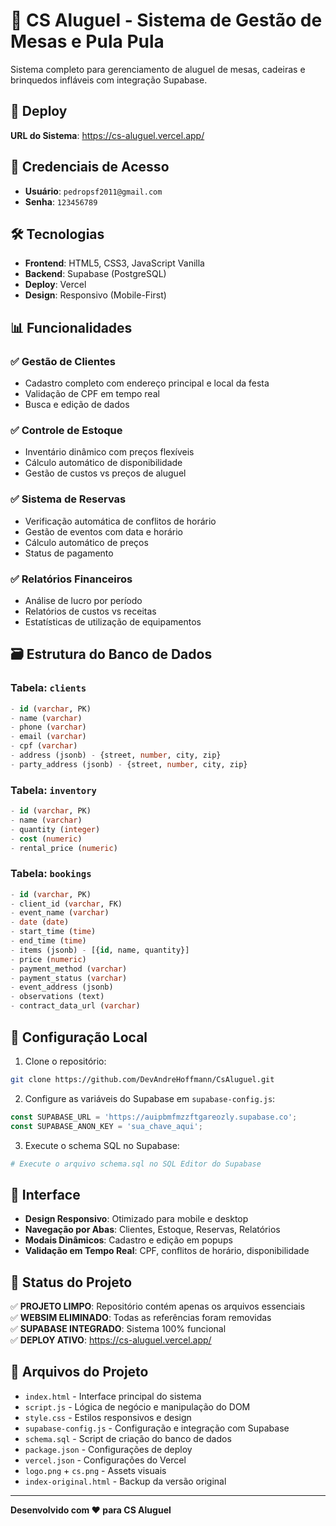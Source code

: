# 🎪 CS Aluguel - Sistema de Gestão de Mesas e Pula Pula

Sistema completo para gerenciamento de aluguel de mesas, cadeiras e brinquedos infláveis com integração Supabase.

## 🚀 Deploy

**URL do Sistema**: https://cs-aluguel.vercel.app/

## 🔐 Credenciais de Acesso

- **Usuário**: `pedropsf2011@gmail.com`
- **Senha**: `123456789`

## 🛠️ Tecnologias

- **Frontend**: HTML5, CSS3, JavaScript Vanilla
- **Backend**: Supabase (PostgreSQL)
- **Deploy**: Vercel
- **Design**: Responsivo (Mobile-First)

## 📊 Funcionalidades

### ✅ Gestão de Clientes
- Cadastro completo com endereço principal e local da festa
- Validação de CPF em tempo real
- Busca e edição de dados

### ✅ Controle de Estoque
- Inventário dinâmico com preços flexíveis
- Cálculo automático de disponibilidade
- Gestão de custos vs preços de aluguel

### ✅ Sistema de Reservas
- Verificação automática de conflitos de horário
- Gestão de eventos com data e horário
- Cálculo automático de preços
- Status de pagamento

### ✅ Relatórios Financeiros
- Análise de lucro por período
- Relatórios de custos vs receitas
- Estatísticas de utilização de equipamentos

## 🗃️ Estrutura do Banco de Dados

### Tabela: `clients`
```sql
- id (varchar, PK)
- name (varchar)
- phone (varchar) 
- email (varchar)
- cpf (varchar)
- address (jsonb) - {street, number, city, zip}
- party_address (jsonb) - {street, number, city, zip}
```

### Tabela: `inventory`
```sql
- id (varchar, PK)
- name (varchar)
- quantity (integer)
- cost (numeric)
- rental_price (numeric)
```

### Tabela: `bookings`
```sql
- id (varchar, PK)
- client_id (varchar, FK)
- event_name (varchar)
- date (date)
- start_time (time)
- end_time (time)
- items (jsonb) - [{id, name, quantity}]
- price (numeric)
- payment_method (varchar)
- payment_status (varchar)
- event_address (jsonb)
- observations (text)
- contract_data_url (varchar)
```

## 🔧 Configuração Local

1. Clone o repositório:
```bash
git clone https://github.com/DevAndreHoffmann/CsAluguel.git
```

2. Configure as variáveis do Supabase em `supabase-config.js`:
```javascript
const SUPABASE_URL = 'https://auipbmfmzzftgareozly.supabase.co';
const SUPABASE_ANON_KEY = 'sua_chave_aqui';
```

3. Execute o schema SQL no Supabase:
```bash
# Execute o arquivo schema.sql no SQL Editor do Supabase
```

## 📱 Interface

- **Design Responsivo**: Otimizado para mobile e desktop
- **Navegação por Abas**: Clientes, Estoque, Reservas, Relatórios
- **Modais Dinâmicos**: Cadastro e edição em popups
- **Validação em Tempo Real**: CPF, conflitos de horário, disponibilidade

## 🎯 Status do Projeto

✅ **PROJETO LIMPO**: Repositório contém apenas os arquivos essenciais  
✅ **WEBSIM ELIMINADO**: Todas as referências foram removidas  
✅ **SUPABASE INTEGRADO**: Sistema 100% funcional  
✅ **DEPLOY ATIVO**: https://cs-aluguel.vercel.app/  

## 📄 Arquivos do Projeto

- `index.html` - Interface principal do sistema
- `script.js` - Lógica de negócio e manipulação do DOM
- `style.css` - Estilos responsivos e design
- `supabase-config.js` - Configuração e integração com Supabase
- `schema.sql` - Script de criação do banco de dados
- `package.json` - Configurações de deploy
- `vercel.json` - Configurações do Vercel
- `logo.png` + `cs.png` - Assets visuais
- `index-original.html` - Backup da versão original

---

**Desenvolvido com ❤️ para CS Aluguel** 